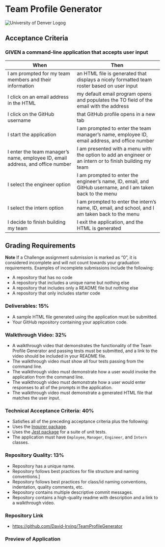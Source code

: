 # Team Profile Generator
![University of Denver Logog](https://d92mrp7hetgfk.cloudfront.net/images/sites/misc/denver-switchup-thumbnail-a/original.png?1560210160)
## Acceptance Criteria
### GIVEN a command-line application that accepts user input
 |When       | Then
 | --------- |--------
 | I am prompted for my team members and their information | an HTML file is generated that displays a nicely formatted team roster based on user input
 | I click on an email address in the HTML | my default email program opens and populates the TO field of the email with the address
 | I click on the GitHub username | that GitHub profile opens in a new tab
 | I start the application | I am prompted to enter the team manager’s name, employee ID, email address, and office number
 | I enter the team manager’s name, employee ID, email address, and office number | I am presented with a menu with the option to add an engineer or an intern or to finish building my team
 | I select the engineer option | I am prompted to enter the engineer’s name, ID, email, and GitHub username, and I am taken back to the menu 
 | I select the intern option | I am prompted to enter the intern’s name, ID, email, and school, and I am taken back to the menu
 | I decide to finish building my team | I exit the application, and the HTML is generated
 ## Grading Requirements

**Note** If a Challenge assignment submission is marked as “0”, it is considered incomplete and will not count towards your graduation requirements. Examples of incomplete submissions include the following:
 * A repository that has no code
 * A repository that includes a unique name but nothing else
 * A repository that includes only a README file but nothing else
 * A repository that only includes starter code

### Deliverables: 15%
 * A sample HTML file generated using the application must be submitted.
 * Your GitHub repository containing your application code.
### Walkthrough Video: 32%
 * A walkthrough video that demonstrates the functionality of the Team Profile Generator and passing tests must be submitted, and a link to the video should be included in your README file.
 * The walkthrough video must show all four tests passing from the command line.
 * The walkthrough video must demonstrate how a user would invoke the application from the command line.
 * The walkthrough video must demonstrate how a user would enter responses to all of the prompts in the application.
 * The walkthrough video must demonstrate a generated HTML file that matches the user input.
### Technical Acceptance Criteria: 40%
 * Satisfies all of the preceding acceptance criteria plus the following:
 * Uses the [Inquirer package](https://www.npmjs.com/package/inquirer).
 * Uses the [Jest package](https://www.npmjs.com/package/jest) for a suite of unit tests.
 * The application must have `Employee`, `Manager`, `Engineer`, and `Intern` classes.
### Repository Quality: 13%
 * Repository has a unique name.
 * Repository follows best practices for file structure and naming conventions.]
 * Repository follows best practices for class/id naming conventions, indentation, quality comments, etc.
 * Repository contains multiple descriptive commit messages.
 * Repository contains a high-quality readme with description and a link to a walkthrough video.
### Repository Link
 * https://github.com/David-Irving/TeamProfileGenerator

### Preview of Application
